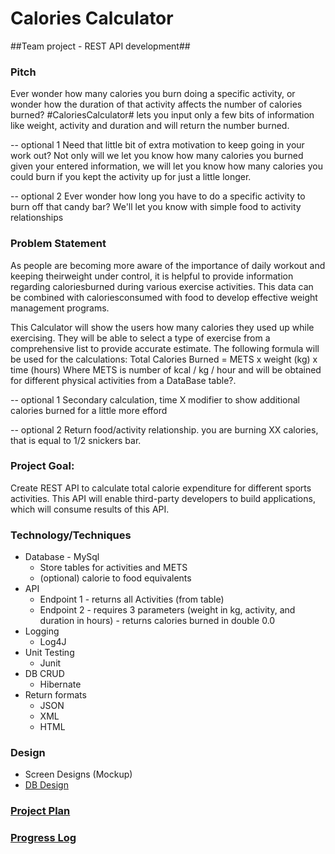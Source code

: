# Calories Calculator
##Team project - REST API development##

### Pitch
Ever wonder how many calories you burn doing a specific activity, or wonder how the duration of that activity affects the number of calories burned? #CaloriesCalculator# lets you input only a few bits of information like weight, activity and duration and will return the number burned. 

-- optional 1
Need that little bit of extra motivation to keep going in your work out? Not only will we let you know how many calories you burned given your entered information, we will let you know how many calories you could burn if you kept the activity up for just a little longer. 

-- optional 2
Ever wonder how long you have to do a specific activity to burn off that candy bar? We'll let you know with simple food to activity relationships

### Problem Statement

As people are becoming more aware of the importance of daily workout and keeping theirweight under control, it is helpful to provide information regarding caloriesburned during various exercise activities. This data can be combined with caloriesconsumed with food to develop effective weight management programs. 

This Calculator will show the users how many calories they used up while exercising.
They will be able to select a type of exercise from a comprehensive list to provide accurate estimate. 
The following formula will be used for the calculations:
Total Calories Burned = METS x weight (kg) x time (hours) 
Where METS is number of kcal / kg / hour and will be obtained for different physical activities from a DataBase table?.  

-- optional 1
Secondary calculation, time X modifier to show additional calories burned for a little more efford

-- optional 2
Return food/activity relationship. you are burning XX calories, that is equal to 1/2 snickers bar.


### Project Goal:
Create REST API to calculate total calorie expenditure for different sports activities.
This API will enable third-party developers to build applications, which will consume results of this API.

### Technology/Techniques

 * Database - MySql
    * Store tables for activities and METS
    * (optional) calorie to food equivalents
 * API
    * Endpoint 1 - returns all Activities (from table)
    * Endpoint 2 - requires 3 parameters (weight in kg, activity, and duration in hours) - returns calories burned in double 0.0
 * Logging
    * Log4J
 * Unit Testing
    * Junit
 * DB CRUD
    * Hibernate
 * Return formats
    * JSON
    * XML
    * HTML
    
### Design

 * Screen Designs (Mockup)
 * [DB Design](https://github.com/ocollins/CaloriesCalculator/tree/master/db)
 
### [Project Plan](https://github.com/ocollins/CaloriesCalculator/blob/master/ProjectPlan.md)

### [Progress Log](https://github.com/ocollins/CaloriesCalculator/blob/master/ProgressLog.md)
